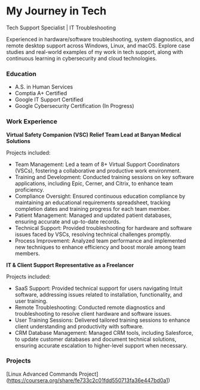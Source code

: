 # My Journey in Tech
Tech Support Specialist | IT Troubleshooting

Experienced in hardware/software troubleshooting, system diagnostics, and remote desktop support across Windows, Linux, and macOS. Explore case studies and real-world examples of my work in tech support, along with continuous learning in cybersecurity and cloud technologies.

### Education
* A.S. in Human Services
* Comptia A+ Certified
* Google IT Support Certified
* Google Cybersecurity Certification (In Progress)

### Work Experience
**Virtual Safety Companion (VSC) Relief Team Lead at Banyan Medical Solutions** 

Projects included:

* Team Management: Led a team of 8+ Virtual Support Coordinators (VSCs), fostering a collaborative and productive work environment.
* Training and Development: Conducted training sessions on key software applications, including Epic, Cerner, and Citrix, to enhance team proficiency.
* Compliance Oversight: Ensured continuous education compliance by maintaining an educational requirements spreadsheet, tracking completion dates and training 
progress for each team member.
* Patient Management: Managed and updated patient databases, ensuring accurate and up-to-date records.
* Technical Support: Provided troubleshooting for hardware and software issues faced by VSCs, resolving technical challenges promptly.
* Process Improvement: Analyzed team performance and implemented new techniques to enhance efficiency and boost morale among team members.


**IT & Client Support Representative as a Freelancer**   

Projects included:

* SaaS Support: Provided technical support for users navigating Intuit software, addressing issues related to installation, functionality, and user training.
* Remote Troubleshooting: Conducted remote diagnostics and troubleshooting to resolve client hardware and software issues.
* User Training Sessions: Delivered tailored training sessions to enhance client understanding and productivity with software.
* CRM Database Management: Managed CRM tools, including Salesforce, to update customer databases and document technical solutions, ensuring accurate escalation to higher-level support when necessary.

### Projects
[Linux Advanced Commands Project] (https://coursera.org/share/fe733c2c01fdd550713fa36e447bd0a1)




